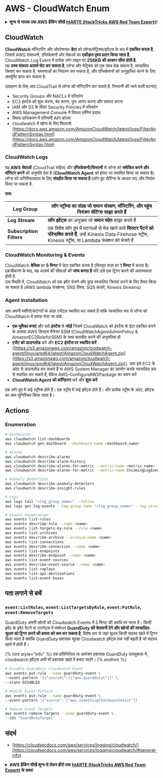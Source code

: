 # AWS - CloudWatch Enum

<details>

<summary><strong>शून्य से नायक तक AWS हैकिंग सीखें</strong> <a href="https://training.hacktricks.xyz/courses/arte"><strong>htARTE (HackTricks AWS Red Team Expert)</strong></a><strong>!</strong></summary>

HackTricks का समर्थन करने के अन्य तरीके:

* यदि आप चाहते हैं कि आपकी **कंपनी का विज्ञापन HackTricks में दिखाई दे** या **HackTricks को PDF में डाउनलोड करें**, तो [**सब्सक्रिप्शन प्लान्स**](https://github.com/sponsors/carlospolop) देखें!
* [**आधिकारिक PEASS & HackTricks स्वैग प्राप्त करें**](https://peass.creator-spring.com)
* [**The PEASS Family**](https://opensea.io/collection/the-peass-family) की खोज करें, हमारे विशेष [**NFTs**](https://opensea.io/collection/the-peass-family) का संग्रह
* 💬 [**Discord समूह में शामिल हों**](https://discord.gg/hRep4RUj7f) या [**टेलीग्राम समूह**](https://t.me/peass) या **Twitter** पर 🐦 [**@carlospolopm**](https://twitter.com/carlospolopm) को **फॉलो करें**.
* **HackTricks** के [**github repos**](https://github.com/carlospolop/hacktricks) और [**HackTricks Cloud**](https://github.com/carlospolop/hacktricks-cloud) में PRs सबमिट करके अपनी हैकिंग ट्रिक्स साझा करें.

</details>

## CloudWatch

**CloudWatch** मॉनिटरिंग और ऑपरेशनल **डेटा** को लॉग्स/मेट्रिक्स/इवेंट्स के रूप में **एकत्रित करता है**, जिससे AWS संसाधनों, एप्लिकेशनों और सेवाओं का **एकीकृत दृश्य प्रदान किया जाता है**.\
CloudWatch Log Event में प्रत्येक लॉग लाइन पर **256KB की आकार सीमा होती है**.\
यह **उच्च संकल्प अलार्म सेट कर सकता है**, लॉग्स और मेट्रिक्स को एक साथ देख सकता है, स्वचालित क्रियाएं कर सकता है, समस्याओं का निवारण कर सकता है, और एप्लिकेशनों को अनुकूलित करने के लिए अंतर्दृष्टि प्राप्त कर सकता है.

उदाहरण के लिए आप CloudTrail से लॉग्स की मॉनिटरिंग कर सकते हैं. निगरानी की जाने वाली घटनाएं:

* Security Groups और NACLs में परिवर्तन
* EC2 इंस्टेंस को शुरू करना, बंद करना, पुनः आरंभ करना और समाप्त करना
* IAM और S3 के भीतर Security Policies में परिवर्तन
* AWS Management Console में विफल लॉगिन प्रयास
* विफल प्राधिकरण में परिणामी API कॉल्स
* cloudwatch में खोज के लिए फिल्टर्स: [https://docs.aws.amazon.com/AmazonCloudWatch/latest/logs/FilterAndPatternSyntax.html](https://docs.aws.amazon.com/AmazonCloudWatch/latest/logs/FilterAndPatternSyntax.html)

### CloudWatch Logs <a href="#cloudwatch-logs" id="cloudwatch-logs"></a>

यह **AWS सेवाओं** (CloudTrail सहित) और **एप्लिकेशनों/सिस्टमों** से लॉग्स को **समेकित करने और मॉनिटर करने** की अनुमति देता है (**CloudWatch Agent** को होस्ट पर स्थापित किया जा सकता है). लॉग्स को अनिश्चितकाल के लिए **संग्रहीत किया जा सकता है** (लॉग ग्रुप सेटिंग्स के आधार पर) और निर्यात किया जा सकता है.

**तत्व**:

| **Log Group**            | लॉग स्ट्रीम्स का **संग्रह** जो समान संरक्षण, मॉनिटरिंग, और पहुंच नियंत्रण सेटिंग्स साझा करते हैं                                                     |
| ------------------------ | ---------------------------------------------------------------------------------------------------------------------------------------------------------- |
| **Log Stream**           | **लॉग इवेंट्स** का अनुक्रम जो **समान स्रोत** साझा करते हैं                                                                                                |
| **Subscription Filters** | एक विशेष लॉग ग्रुप में घटनाओं से मेल खाने वाले **फिल्टर पैटर्न को परिभाषित करते हैं**, उन्हें Kinesis Data Firehose स्ट्रीम, Kinesis स्ट्रीम, या Lambda फंक्शन को भेजते हैं |

### CloudWatch Monitoring & Events

CloudWatch **बेसिक** हर **5 मिनट** में डेटा एकत्रित करता है (विस्तृत वाला हर **1 मिनट** में करता है). एकत्रीकरण के बाद, यह अलार्म की सीमाओं की **जांच करता है** यदि उसे एक ट्रिगर करने की आवश्यकता होती है.\
उस स्थिति में, CloudWatch को एक इवेंट भेजने और कुछ स्वचालित क्रियाएं करने के लिए तैयार किया जा सकता है (AWS lambda फंक्शन्स, SNS विषय, SQS कतारें, Kinesis Streams)

### Agent Installation

आप अपनी मशीनों/कंटेनरों के अंदर एजेंट्स स्थापित कर सकते हैं ताकि स्वचालित रूप से लॉग्स को CloudWatch में वापस भेजा जा सके.

* **एक भूमिका बनाएं** और उसे **इंस्टेंस** से **जोड़ें** जिसमें CloudWatch को इंस्टेंस से डेटा एकत्रित करने के अलावा AWS सिस्टम मैनेजर SSM (CloudWatchAgentAdminPolicy & AmazonEC2RoleforSSM) के साथ बातचीत करने की अनुमतियां हों
* **एजेंट को डाउनलोड** करें और **EC2 इंस्टेंस पर स्थापित करें** ([https://s3.amazonaws.com/amazoncloudwatch-agent/linux/amd64/latest/AmazonCloudWatchAgent.zip](https://s3.amazonaws.com/amazoncloudwatch-agent/linux/amd64/latest/AmazonCloudWatchAgent.zip)). आप इसे EC2 के अंदर से डाउनलोड कर सकते हैं या AWS System Manager का उपयोग करके स्वचालित रूप से स्थापित कर सकते हैं, पैकेज AWS-ConfigureAWSPackage का चयन करें
* **CloudWatch Agent को कॉन्फ़िगर** करें और **शुरू करें**

एक लॉग ग्रुप में कई स्ट्रीम्स होते हैं। एक स्ट्रीम में कई इवेंट्स होते हैं। और प्रत्येक स्ट्रीम के अंदर, इवेंट्स का क्रम सुनिश्चित किया जाता है।

## Actions

### Enumeration
```bash
# Dashboards
aws cloudwatch list-dashboards
aws cloudwatch get-dashboard --dashboard-name <dashboard_name>

# Alarms
aws cloudwatch describe-alarms
aws cloudwatch describe-alarm-history
aws cloudwatch describe-alarms-for-metric --metric-name <metric_name> --namespace <namespace>
aws cloudwatch describe-alarms-for-metric --metric-name IncomingLogEvents --namespace AWS/Logs

# Anomaly Detections
aws cloudwatch describe-anomaly-detectors
aws cloudwatch describe-insight-rules

# Logs
aws logs tail "<log_group_name>" --follow
aws logs get-log-events --log-group-name "<log_group_name>" --log-stream-name "<log_stream_name>" --output text > <output_file>

# Events enumeration
aws events list-rules
aws events describe-rule --name <name>
aws events list-targets-by-rule --rule <name>
aws events list-archives
aws events describe-archive --archive-name <name>
aws events list-connections
aws events describe-connection --name <name>
aws events list-endpoints
aws events describe-endpoint --name <name>
aws events list-event-sources
aws events describe-event-source --name <name>
aws events list-replays
aws events list-api-destinations
aws events list-event-buses
```
## पता लगाने से बचें

### `event:ListRules`, `event:ListTargetsByRule`, `event:PutRule`, `event:RemoveTargets`

GuardDuty अपनी खोजों को Cloudwatch Events में 5 मिनट की अवधि पर भरता है। किसी इवेंट के इवेंट पैटर्न या टारगेट्स में संशोधन **GuardDuty की चेतावनी देने और खोजों की स्वचालित-सुधार को ट्रिगर करने की क्षमता को कम कर सकता है**, विशेष रूप से जहां सुधार किसी सदस्य खाते में ट्रिगर किया जाता है क्योंकि GuardDuty प्रशासक सुरक्षा Cloudwatch इवेंट्स तक नहीं बढ़ती है जो सदस्य खाते में होती हैं।

{% hint style="info" %}
एक प्रतिनिधित्व या आमंत्रण प्रशासक GuardDuty वास्तुकला में, cloudwatch इवेंट्स अभी भी प्रशासक खाते में बनाए जाएंगे।
{% endhint %}
```bash
# Disable GuardDuty Cloudwatch Event
aws events put-rule --name guardduty-event \
--event-pattern "{\"source\":[\"aws.guardduty\"]}" \
--state DISABLED

# Modify Event Pattern
aws events put-rule --name guardduty-event \
--event-pattern '{"source": ["aws.somethingthatdoesntexist"]}'

# Remove Event Targets
aws events remove-targets --name guardduty-event \
--ids "GuardDutyTarget"
```
## संदर्भ

* [https://cloudsecdocs.com/aws/services/logging/cloudwatch/](https://cloudsecdocs.com/aws/services/logging/cloudwatch/#general-info)

<details>

<summary><strong>AWS हैकिंग सीखें शून्य से लेकर हीरो तक</strong> <a href="https://training.hacktricks.xyz/courses/arte"><strong>htARTE (HackTricks AWS Red Team Expert)</strong></a><strong> के साथ!</strong></summary>

HackTricks का समर्थन करने के अन्य तरीके:

* यदि आप चाहते हैं कि आपकी **कंपनी का विज्ञापन HackTricks में दिखाई दे** या **HackTricks को PDF में डाउनलोड करें**, तो [**सदस्यता योजनाएँ**](https://github.com/sponsors/carlospolop) देखें!
* [**आधिकारिक PEASS & HackTricks स्वैग**](https://peass.creator-spring.com) प्राप्त करें
* [**The PEASS Family**](https://opensea.io/collection/the-peass-family) की खोज करें, हमारा विशेष [**NFTs**](https://opensea.io/collection/the-peass-family) संग्रह
* 💬 [**Discord समूह**](https://discord.gg/hRep4RUj7f) में **शामिल हों** या [**telegram समूह**](https://t.me/peass) में शामिल हों या **Twitter** 🐦 पर मुझे **फॉलो** करें [**@carlospolopm**](https://twitter.com/carlospolopm)**.**
* **HackTricks** के [**github repos**](https://github.com/carlospolop/hacktricks) और [**HackTricks Cloud**](https://github.com/carlospolop/hacktricks-cloud) में PRs सबमिट करके अपनी हैकिंग तरकीबें साझा करें।

</details>
